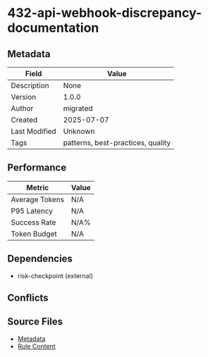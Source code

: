 # 432-api-webhook-discrepancy-documentation

## Metadata

| Field | Value |
|-------|-------|
| Description | None |
| Version | 1.0.0 |
| Author | migrated |
| Created | 2025-07-07 |
| Last Modified | Unknown |
| Tags | patterns, best-practices, quality |

## Performance

| Metric | Value |
|--------|-------|
| Average Tokens | N/A |
| P95 Latency | N/A |
| Success Rate | N/A% |
| Token Budget | N/A |

## Dependencies

- risk-checkpoint (external)

## Conflicts


## Source Files

- [Metadata](400-patterns/432-api-webhook-discrepancy-documentation.yaml)
- [Rule Content](400-patterns/432-api-webhook-discrepancy-documentation.mdc)